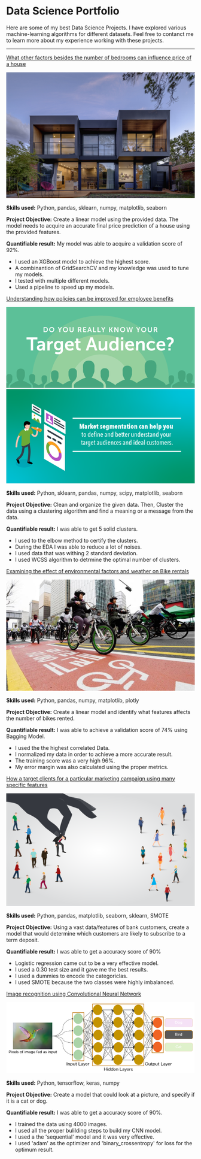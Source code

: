 # Data Science Portfolio

Here are some of my best Data Science Projects. I have explored various machine-learning algorithms for different datasets. Feel free to contanct me to learn more about my experience working with these projects.

***
[What other factors besides the number of bedrooms can influence price of a house](https://github.com/mahfuz978/Kaggle-Challenge/blob/main/Final/Mahfuzur_House_Price_Prediction_Project.ipynb)

<img src="images/House_Price_Prediction.jpg?raw=true"/>

**Skills used:** Python, pandas, sklearn, numpy, matplotlib, seaborn

**Project Objective:** Create a linear model using the provided data. The model needs to acquire an accurate final price prediction of a house using the provided features.

**Quantifiable result:** My model was able to acquire a validation score of 92%.
- I used an XGBoost model to achieve the highest score.
- A combinantion of GridSearchCV and my knowledge was used to tune my models.
- I tested with multiple different models.
- Used a pipeline to speed up my models.

[Understanding how policies can be improved for employee benefits](https://github.com/mahfuz978/Mahfuzur-Portfolio/blob/main/Projects/Mahfuzur_K_Means_Project.ipynb)

<img src="images/how-to-find-your-target-audience-header.png?raw=true"/>

<img src="images/Define-and-understand-target-audience.png?raw=true"/>

**Skills used:** Python, sklearn, pandas, numpy, scipy, matplotlib, seaborn

**Project Objective:** Clean and organize the given data. Then, Cluster the data using a clustering algorithm and find a meaning or a message from the data.  

**Quantifiable result:** I was able to get 5 solid clusters.
- I used to the elbow method to certify the clusters.
- During the EDA I was able to reduce a lot of noises.
- I used data that was withing 2 standard deviation.
- I used WCSS algorithm to detrmine the optimal number of clusters.

[Examining the effect of environmental factors and weather on Bike rentals](https://github.com/mahfuz978/Regression-Classification/blob/main/Linear_Regression/Mahfuzur_Rahman_Linear_Regression_Project.ipynb)

<img src="images/seoul-bikes.jpeg?raw=true"/>

**Skills used:** Python, pandas, numpy, matplotlib, plotly

**Project Objective:** Create a linear model and identify what features affects the number of bikes rented.

**Quantifiable result:** I was able to achieve a validation score of 74% using Bagging Model.
- I used the the highest correlated Data.
- I normalized my data in order to achieve a more accurate result.
- The training score was a very high 96%.
- My error margin was also calculated using the proper metrics.

[How a target clients for a particular marketing campaign using many specific features](https://github.com/mahfuz978/Classification-Regression/blob/main/Logistic_Regression/Mahfuzur_Rahman_Logistic_Regression_Project.ipynb)

<img src="images/Classification.png?raw=true"/>

**Skills used:** Python, pandas, matplotlib, seaborn, sklearn, SMOTE

**Project Objective:** Using a vast data/features of bank customers, create a model that would determine which customers are likely to subscribe to a term deposit.

**Quantifiable result:** I was able to get a accuracy score of 90%
- Logistic regression came out to be a very effective model.
- I used a 0.30 test size and it gave me the best results.
- I used a dummies to encode the categoriclas.
- I used SMOTE because the two classes were highly imbalanced.

[Image recognition using Convolutional Neural Network](https://github.com/mahfuz978/Deep-Neural-Network/blob/main/Mahfuzur_Rahman_CNN_project.ipynb)

<img src="images/Convolutional_Neural_Network_to_identify_the_image_of_a_bird.png?raw=true"/>

**Skills used:** Python, tensorflow, keras, numpy

**Project Objective:** Create a model that could look at a picture, and specify if it is a cat or dog.

**Quantifiable result:** I was able to get a accuracy score of 90%.
- I trained the data using 4000 images.
- I used all the proper bulilding steps to build my CNN model.
- I used a the 'sequential' model and it was very effective.
- I used 'adam' as the optimizer and 'binary_crossentropy' for loss for the optimum result.
